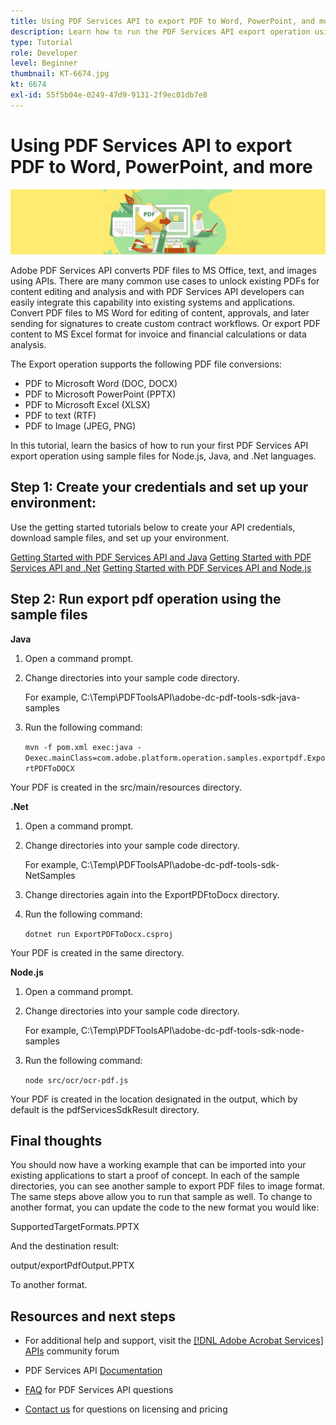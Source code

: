 ```yaml
---
title: Using PDF Services API to export PDF to Word, PowerPoint, and more
description: Learn how to run the PDF Services API export operation using sample files for Node.js, Java, and .Net languages
type: Tutorial
role: Developer
level: Beginner
thumbnail: KT-6674.jpg
kt: 6674
exl-id: 55f5b04e-0249-47d9-9131-2f9ec01db7e8
---
```

# Using PDF Services API to export PDF to Word, PowerPoint, and more

![Create PDF Hero Image](assets/ExportPDF_hero.jpg)

Adobe PDF Services API converts PDF files to MS Office, text, and images using APIs. There are many common use cases to unlock existing PDFs for content editing and analysis and with PDF Services API developers can easily integrate this capability into existing systems and applications. Convert PDF files to MS Word for editing of content, approvals, and later sending for signatures to create custom contract workflows. Or export PDF content to MS Excel format for invoice and financial calculations or data analysis.

The Export operation supports the following PDF file conversions:

* PDF to Microsoft Word (DOC, DOCX)
* PDF to Microsoft PowerPoint (PPTX)
* PDF to Microsoft Excel (XLSX)
* PDF to text (RTF)
* PDF to Image (JPEG, PNG)

In this tutorial, learn the basics of how to run your first PDF Services API export operation using sample files for Node.js, Java, and .Net languages.

## Step 1: Create your credentials and set up your environment:

Use the getting started tutorials below to create your API credentials, download sample files, and set up your environment.

[Getting Started with PDF Services API and Java](gettingstartedjava.md)
[Getting Started with PDF Services API and .Net](gettingstartednet.md)
[Getting Started with PDF Services API and Node.js](createpdffromhtml.md)

## Step 2: Run export pdf operation using the sample files

**Java**

1. Open a command prompt.

1. Change directories into your sample code directory.

    For example, C:\Temp\PDFToolsAPI\adobe-dc-pdf-tools-sdk-java-samples

1. Run the following command:

    `mvn -f pom.xml exec:java -Dexec.mainClass=com.adobe.platform.operation.samples.exportpdf.ExportPDFToDOCX`

Your PDF is created in the src/main/resources directory.

**.Net**

1. Open a command prompt.

1. Change directories into your sample code directory.

    For example, C:\Temp\PDFToolsAPI\adobe-dc-pdf-tools-sdk-NetSamples

1. Change directories again into the ExportPDFtoDocx directory.

1. Run the following command:

    `dotnet run ExportPDFToDocx.csproj`

Your PDF is created in the same directory.

**Node.js**

1. Open a command prompt.

1. Change directories into your sample code directory.

    For example, C:\Temp\PDFToolsAPI\adobe-dc-pdf-tools-sdk-node-samples

1. Run the following command:

    `node src/ocr/ocr-pdf.js`

Your PDF is created in the location designated in the output, which by default is the pdfServicesSdkResult directory.

## Final thoughts

You should now have a working example that can be imported into your existing applications to start a proof of concept. In each of the sample directories, you can see another sample to export PDF files to image format. The same steps above allow you to run that sample as well. To change to another format, you can update the code to the new format you would like:

SupportedTargetFormats.PPTX

And the destination result:

output/exportPdfOutput.PPTX

To another format.

## Resources and next steps

* For additional help and support, visit the [[!DNL Adobe Acrobat Services] APIs](https://community.adobe.com/t5/document-cloud-sdk/bd-p/Document-Cloud-SDK?page=1&sort=latest_replies&filter=all) community forum

* PDF Services API [Documentation](https://www.adobe.com/go/pdftoolsapi_doc)

* [FAQ](https://community.adobe.com/t5/document-cloud-sdk/faq-for-document-services-pdf-tools-api/m-p/10726197) for PDF Services API questions

* [Contact us](https://www.adobe.com/go/pdftoolsapi_requestform) for questions on licensing and pricing
